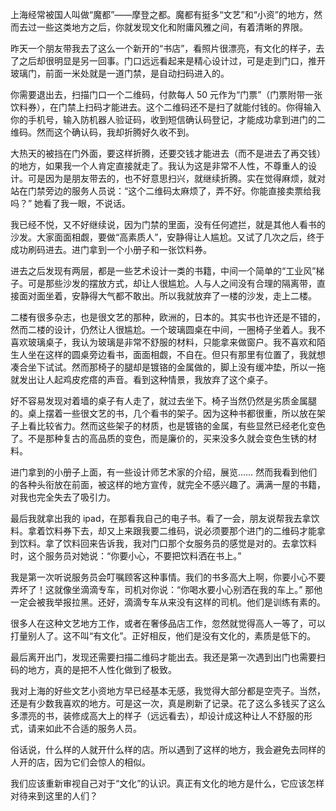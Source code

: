 上海经常被国人叫做“魔都”——摩登之都。魔都有挺多“文艺”和“小资”的地方，然而去过一些这类地方之后，你就发现文化和附庸风雅之间，有着清晰的界限。

昨天一个朋友带我去了这么一个新开的“书店”，看照片很漂亮，有文化的样子，去了之后却很明显是另一回事。门口远远看起来是精心设计过，可是走到门口，推开玻璃门，前面一米处就是一道门禁，是自动扫码进入的。

你需要退出去，扫描门口一个二维码，付款每人 50 元作为“门票”（门票附带一张饮料券），在门禁上扫码才能进去。这个二维码还不是扫了就能付钱的。你得输入你的手机号，输入防机器人验证码，收到短信确认码登记，才能成功拿到进门的二维码。然而这个确认码，我却折腾好久收不到。

大热天的被挡在门外面，要这样折腾，还要交钱才能进去（而不是进去了再交钱）的地方，如果我一个人肯定直接就走了。我认为这是非常不人性，不尊重人的设计。可是因为是朋友带去的，也不好意思扫兴，就继续折腾。实在觉得麻烦，就对站在门禁旁边的服务人员说：“这个二维码太麻烦了，弄不好。你能直接卖票给我吗？” 她看了我一眼，不说话。

我已经不悦，又不好继续说，因为门禁的里面，没有任何遮拦，就是其他人看书的沙发。大家面面相觑，要做“高素质人”，安静得让人尴尬。又试了几次之后，终于成功刷码进去。进门拿到一个小册子和一张饮料券。

进去之后发现有两层，都是一些艺术设计一类的书籍，中间一个简单的“工业风”梯子。可是那些沙发的摆放方式，却让人很尴尬。人与人之间没有合理的隔离带，直接面对面坐着，安静得大气都不敢出。所以我就放弃了一楼的沙发，走上二楼。

二楼有很多杂志，也是很文艺的那种，欧洲的，日本的。其实书也许还是不错的，然而二楼的设计，仍然让人很尴尬。一个玻璃圆桌在中间，一圈椅子坐着人。我不喜欢玻璃桌子，我认为玻璃是非常不舒服的材料，只能拿来做窗户。我不喜欢和陌生人坐在这样的圆桌旁边看书，面面相觑，不自在。但只有那里有位置了，我就想凑合坐下试试。然而那椅子的腿却是镀铬的金属做的，脚上没有缓冲垫，所以一拖就发出让人起鸡皮疙瘩的声音。看到这种情景，我放弃了这个桌子。

好不容易发现对着墙的桌子有人走了，就过去坐下。椅子当然仍然是劣质金属腿的。桌上摆着一些很文艺的书，几个看书的架子。因为这种书都很重，所以放在架子上看比较省力。然而这些架子的材质，也是镀铬的金属，有些显然已经老化变色了。不是那种复古的高品质的变色，而是廉价的，买来没多久就会变色生锈的材料。

进门拿到的小册子上面，有一些设计师艺术家的介绍，展览…… 然而我看到他们的各种头衔放在前面，被这样的地方宣传，就完全不感兴趣了。满满一屋的书籍，对我也完全失去了吸引力。

最后我就拿出我的 ipad，在那看我自己的电子书。看了一会，朋友说帮我去拿饮料。拿着饮料券下去，却又上来跟我要二维码，说必须要那个进门的二维码才能拿到饮料。拿了饮料回来告诉我，我对门口那个女服务员的感觉是对的。去拿饮料时，这个服务员对她说：“你要小心，不要把饮料洒在书上。”

我是第一次听说服务员会叮嘱顾客这种事情。我们的书多高大上啊，你要小心不要弄坏了！这就像坐滴滴专车，司机对你说：“你喝水要小心别洒在我的车上。” 那他一定会被我举报拉黑。还好，滴滴专车从来没有这样的司机。他们是训练有素的。

很多人在这种文艺地方工作，或者在奢侈品店工作，忽然就觉得高人一等了，可以打量别人了。这不叫“有文化”。正好相反，他们是没有文化的，素质是低下的。

最后离开出门，发现还需要扫描二维码才能出去。我还是第一次遇到出门也需要扫码的地方，真的是把不人性化做到了极致。

我对上海的好些文艺小资地方早已经基本无感，我觉得大部分都是空壳子。当然，还是有少数我喜欢的地方。可是这一次，真是刷新了记录。花了这么多钱买了这么多漂亮的书，装修成高大上的样子（远远看去），却设计成这种让人不舒服的形式，请来如此不合适的服务人员。

俗话说，什么样的人就开什么样的店。所以遇到了这样的地方，我会避免去同样的人开的店，因为它们会惊人的相似。

我们应该重新审视自己对于“文化”的认识。真正有文化的地方是什么，它应该怎样对待来到这里的人们？
